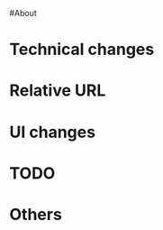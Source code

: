 #About

<!--
* Why change it
* Resolutions
-->

# Technical changes

<!--
* What changed
* Flow
* Data changes
-->

# Relative URL

<!--
* #issue ID
* image URL
* UI URL
* Other web service URL
* Library URL
-->

# UI changes

<!--
* Screenshots
-->


# TODO

<!--
* Remaining works
-->

# Others

